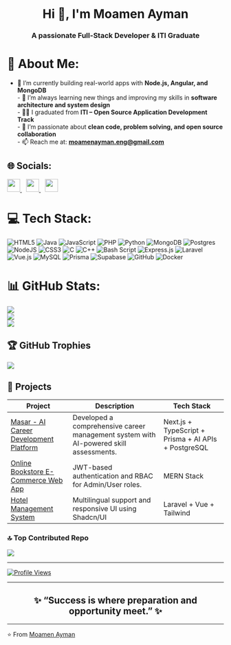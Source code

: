 <h1 align="center">Hi 👋, I'm Moamen Ayman</h1>
<h3 align="center">A passionate Full-Stack Developer & ITI Graduate</h3>

# 💫 About Me:
- 🔭 I’m currently building real-world apps with **Node.js, Angular, and MongoDB**<br>- 🌱 I’m always learning new things and improving my skills in **software architecture and system design**<br>- 👨‍🎓 I graduated from **ITI – Open Source Application Development Track**<br>- 🧠 I’m passionate about **clean code, problem solving, and open source collaboration**<br>- 📫 Reach me at: **moamenayman.eng@gmail.com**


## 🌐 Socials:
<p align="left">
  <a href="https://linkedin.com/in/moamen-ayman-78bb5833a" target="_blank">
    <img src="https://img.shields.io/badge/LinkedIn-%230077B5.svg?style=for-the-badge&logo=linkedin&logoColor=white" height="30" />
  </a>
  <a href="mailto:moamenayman.eng@gmail.com" target="_blank" style="margin-left: 10px;">
    <img src="https://img.shields.io/badge/Email-D14836?style=for-the-badge&logo=gmail&logoColor=white" height="30" />
  </a>
  <a href="https://my-portfolio-roan-five-74.vercel.app/" target="_blank" style="margin-left: 10px;">
    <img src="https://img.shields.io/badge/Portfolio-%2390EE90?style=for-the-badge&logo=vercel&logoColor=white" height="30" />
  </a>
</p>

# 💻 Tech Stack:
 ![HTML5](https://img.shields.io/badge/html5-%23E34F26.svg?style=for-the-badge&logo=html5&logoColor=white) ![Java](https://img.shields.io/badge/java-%23ED8B00.svg?style=for-the-badge&logo=openjdk&logoColor=white) ![JavaScript](https://img.shields.io/badge/javascript-%23323330.svg?style=for-the-badge&logo=javascript&logoColor=%23F7DF1E) ![PHP](https://img.shields.io/badge/php-%23777BB4.svg?style=for-the-badge&logo=php&logoColor=white) ![Python](https://img.shields.io/badge/python-3670A0?style=for-the-badge&logo=python&logoColor=ffdd54) ![MongoDB](https://img.shields.io/badge/MongoDB-%234ea94b.svg?style=for-the-badge&logo=mongodb&logoColor=white) ![Postgres](https://img.shields.io/badge/postgres-%23316192.svg?style=for-the-badge&logo=postgresql&logoColor=white) ![NodeJS](https://img.shields.io/badge/node.js-6DA55F?style=for-the-badge&logo=node.js&logoColor=white) ![CSS3](https://img.shields.io/badge/css3-%231572B6.svg?style=for-the-badge&logo=css3&logoColor=white) ![C](https://img.shields.io/badge/c-%2300599C.svg?style=for-the-badge&logo=c&logoColor=white) ![C++](https://img.shields.io/badge/c++-%2300599C.svg?style=for-the-badge&logo=c%2B%2B&logoColor=white) ![Bash Script](https://img.shields.io/badge/bash_script-%23121011.svg?style=for-the-badge&logo=gnu-bash&logoColor=white) ![Express.js](https://img.shields.io/badge/express.js-%23404d59.svg?style=for-the-badge&logo=express&logoColor=%2361DAFB) ![Laravel](https://img.shields.io/badge/laravel-%23FF2D20.svg?style=for-the-badge&logo=laravel&logoColor=white) ![Vue.js](https://img.shields.io/badge/vue.js-%2335495e.svg?style=for-the-badge&logo=vuedotjs&logoColor=%234FC08D) ![MySQL](https://img.shields.io/badge/mysql-4479A1.svg?style=for-the-badge&logo=mysql&logoColor=white) ![Prisma](https://img.shields.io/badge/Prisma-3982CE?style=for-the-badge&logo=Prisma&logoColor=white) ![Supabase](https://img.shields.io/badge/Supabase-3ECF8E?style=for-the-badge&logo=supabase&logoColor=white) ![GitHub](https://img.shields.io/badge/github-%23121011.svg?style=for-the-badge&logo=github&logoColor=white) ![Docker](https://img.shields.io/badge/docker-%230db7ed.svg?style=for-the-badge&logo=docker&logoColor=white)
# 📊 GitHub Stats:
![](https://github-readme-stats.vercel.app/api?username=Moamenaymannn&theme=dark&hide_border=false&include_all_commits=false&count_private=false)<br/>
![](https://nirzak-streak-stats.vercel.app/?user=Moamenaymannn&theme=dark&hide_border=false)<br/>
![](https://github-readme-stats.vercel.app/api/top-langs/?username=Moamenaymannn&theme=dark&hide_border=false&include_all_commits=false&count_private=false&layout=compact)

## 🏆 GitHub Trophies
![](https://github-profile-trophy.vercel.app/?username=Moamenaymannn&theme=radical&no-frame=false&no-bg=false&margin-w=4)

## 🚀 Projects

| Project | Description | Tech Stack |
|--------|-------------|------------|
| [Masar - AI Career Development Platform](https://github.com/esraakhalifa/masar) | Developed a comprehensive career management system with AI-powered skill assessments. | Next.js + TypeScript + Prisma + AI APIs + PostgreSQL |
| [Online Bookstore E-Commerce Web App](https://github.com/AbdelaziizGohaar/Online-Bookstore) | JWT-based authentication and RBAC for Admin/User roles. | MERN Stack |
| [Hotel Management System](https://github.com/o-some-sad/laravel-hotel-managment-system) | Multilingual support and responsive UI using Shadcn/UI | Laravel + Vue + Tailwind |




### 🔝 Top Contributed Repo
![](https://github-contributor-stats.vercel.app/api?username=Moamenaymannn&limit=5&theme=dark&combine_all_yearly_contributions=true)

---
[![Profile Views](https://komarev.com/ghpvc/?username=Moamenaymannn&label=Profile%20views&color=0e75b6&style=flat)](https://github.com/Moamenaymannn)

---

<h2 align="center">✨ “Success is where preparation and opportunity meet.” ✨</h2>

---

⭐️ From [Moamen Ayman](https://github.com/Moamenaymannn )


